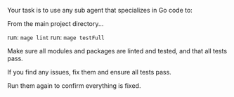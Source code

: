Your task is to use any sub agent that specializes in Go code to:

From the main project directory...

run: `mage lint`
run: `mage testFull`

Make sure all modules and packages are linted and tested, and that all tests pass.

If you find any issues, fix them and ensure all tests pass.

Run them again to confirm everything is fixed.
